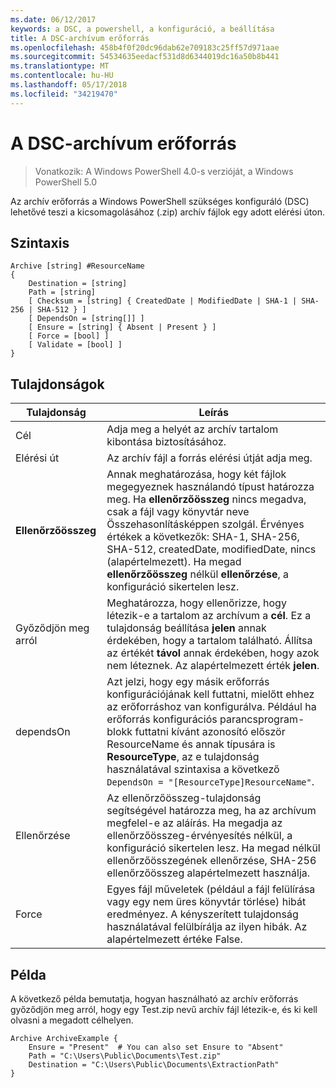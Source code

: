 ```yaml
---
ms.date: 06/12/2017
keywords: a DSC, a powershell, a konfiguráció, a beállítása
title: A DSC-archívum erőforrás
ms.openlocfilehash: 458b4f0f20dc96dab62e709183c25ff57d971aae
ms.sourcegitcommit: 54534635eedacf531d8d6344019dc16a50b8b441
ms.translationtype: MT
ms.contentlocale: hu-HU
ms.lasthandoff: 05/17/2018
ms.locfileid: "34219470"
---
```

# <a name="dsc-archive-resource"></a>A DSC-archívum erőforrás

> Vonatkozik: A Windows PowerShell 4.0-s verzióját, a Windows PowerShell 5.0

Az archív erőforrás a Windows PowerShell szükséges konfiguráló (DSC) lehetővé teszi a kicsomagolásához (.zip) archív fájlok egy adott elérési úton.

## <a name="syntax"></a>Szintaxis
```MOF
Archive [string] #ResourceName
{
    Destination = [string]
    Path = [string]
    [ Checksum = [string] { CreatedDate | ModifiedDate | SHA-1 | SHA-256 | SHA-512 } ]
    [ DependsOn = [string[]] ]
    [ Ensure = [string] { Absent | Present } ]
    [ Force = [bool] ]
    [ Validate = [bool] ]
}
```

## <a name="properties"></a>Tulajdonságok

|  Tulajdonság  |  Leírás   |
|---|---|
| Cél| Adja meg a helyét az archív tartalom kibontása biztosításához.|
| Elérési út| Az archív fájl a forrás elérési útját adja meg.|
| __Ellenőrzőösszeg__| Annak meghatározása, hogy két fájlok megegyeznek használandó típust határozza meg. Ha __ellenőrzőösszeg__ nincs megadva, csak a fájl vagy könyvtár neve Összehasonlításképpen szolgál. Érvényes értékek a következők: SHA-1, SHA-256, SHA-512, createdDate, modifiedDate, nincs (alapértelmezett). Ha megad __ellenőrzőösszeg__ nélkül __ellenőrzése__, a konfiguráció sikertelen lesz.|
| Győződjön meg arról| Meghatározza, hogy ellenőrizze, hogy létezik-e a tartalom az archívum a __cél__. Ez a tulajdonság beállítása __jelen__ annak érdekében, hogy a tartalom található. Állítsa az értékét __távol__ annak érdekében, hogy azok nem léteznek. Az alapértelmezett érték __jelen__.|
| dependsOn | Azt jelzi, hogy egy másik erőforrás konfigurációjának kell futtatni, mielőtt ehhez az erőforráshoz van konfigurálva. Például ha erőforrás konfigurációs parancsprogram-blokk futtatni kívánt azonosító először ResourceName és annak típusára is __ResourceType__, az e tulajdonság használatával szintaxisa a következő `DependsOn = "[ResourceType]ResourceName"`.|
| Ellenőrzése| Az ellenőrzőösszeg-tulajdonság segítségével határozza meg, ha az archívum megfelel-e az aláírás. Ha megadja az ellenőrzőösszeg-érvényesítés nélkül, a konfiguráció sikertelen lesz. Ha megad nélkül ellenőrzőösszegének ellenőrzése, SHA-256 ellenőrzőösszeg alapértelmezett használja.|
| Force| Egyes fájl műveletek (például a fájl felülírása vagy egy nem üres könyvtár törlése) hibát eredményez. A kényszerített tulajdonság használatával felülbírálja az ilyen hibák. Az alapértelmezett értéke False.|

## <a name="example"></a>Példa

A következő példa bemutatja, hogyan használható az archív erőforrás győződjön meg arról, hogy egy Test.zip nevű archív fájl létezik-e, és ki kell olvasni a megadott célhelyen.

```
Archive ArchiveExample {
    Ensure = "Present"  # You can also set Ensure to "Absent"
    Path = "C:\Users\Public\Documents\Test.zip"
    Destination = "C:\Users\Public\Documents\ExtractionPath"
}
```